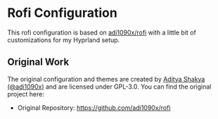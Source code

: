 # Rofi Configuration

This rofi configuration is based on [adi1090x/rofi](https://github.com/adi1090x/rofi) with a little bit of customizations for my Hyprland setup.

## Original Work
The original configuration and themes are created by [Aditya Shakya (@adi1090x)](https://github.com/adi1090x) and are licensed under GPL-3.0. You can find the original project here:
- Original Repository: https://github.com/adi1090x/rofi